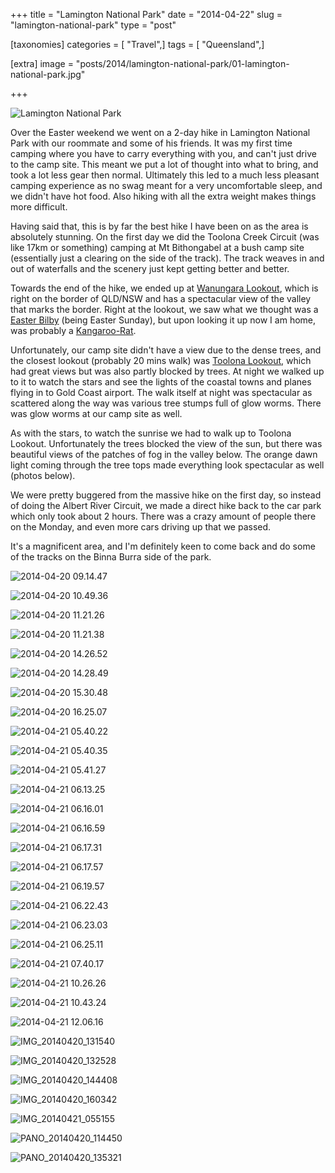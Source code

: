 +++
title = "Lamington National Park"
date = "2014-04-22"
slug = "lamington-national-park"
type = "post"

[taxonomies]
categories = [ "Travel",]
tags = [ "Queensland",]

[extra]
image = "posts/2014/lamington-national-park/01-lamington-national-park.jpg"

+++

![Lamington National Park](01-lamington-national-park.jpg)

Over the Easter weekend we went on a 2-day hike in Lamington National Park with our roommate and some of his friends. It was my first time camping where you have to carry everything with you, and can't just drive to the camp site. This meant we put a lot of thought into what to bring, and took a lot less gear then normal. Ultimately this led to a much less pleasant camping experience as no swag meant for a very uncomfortable sleep, and we didn't have hot food. Also hiking with all the extra weight makes things more difficult.

Having said that, this is by far the best hike I have been on as the area is absolutely stunning. On the first day we did the Toolona Creek Circuit (was like 17km or something) camping at Mt Bithongabel at a bush camp site (essentially just a clearing on the side of the track). The track weaves in and out of waterfalls and the scenery just kept getting better and better.

Towards the end of the hike, we ended up at [Wanungara Lookout](https://plus.google.com/117196152601832503917), which is right on the border of QLD/NSW and has a spectacular view of the valley that marks the border. Right at the lookout, we saw what we thought was a [Easter Bilby](https://en.wikipedia.org/wiki/Easter_Bilby) (being Easter Sunday), but upon looking it up now I am home, was probably a [Kangaroo-Rat](https://en.wikipedia.org/wiki/Kangaroo_rat).

Unfortunately, our camp site didn't have a view due to the dense trees, and the closest lookout (probably 20 mins walk) was [Toolona Lookout](https://plus.google.com/104335913242107008459/), which had great views but was also partly blocked by trees. At night we walked up to it to watch the stars and see the lights of the coastal towns and planes flying in to Gold Coast airport. The walk itself at night was spectacular as scattered along the way was various tree stumps full of glow worms. There was glow worms at our camp site as well.

As with the stars, to watch the sunrise we had to walk up to Toolona Lookout. Unfortunately the trees blocked the view of the sun, but there was beautiful views of the patches of fog in the valley below. The orange dawn light coming through the tree tops made everything look spectacular as well (photos below).

We were pretty buggered from the massive hike on the first day, so instead of doing the Albert River Circuit, we made a direct hike back to the car park which only took about 2 hours. There was a crazy amount of people there on the Monday, and even more cars driving up that we passed.

It's a magnificent area, and I'm definitely keen to come back and do some of the tracks on the Binna Burra side of the park.

![2014-04-20 09.14.47](2014-04-20-09-14-47.jpg)

![2014-04-20 10.49.36](2014-04-20-10-49-36.jpg)

![2014-04-20 11.21.26](2014-04-20-11-21-26.jpg)

![2014-04-20 11.21.38](2014-04-20-11-21-38.jpg)

![2014-04-20 14.26.52](2014-04-20-14-26-52.jpg)

![2014-04-20 14.28.49](2014-04-20-14-28-49.jpg)

![2014-04-20 15.30.48](2014-04-20-15-30-48.jpg)

![2014-04-20 16.25.07](2014-04-20-16-25-07.jpg)

![2014-04-21 05.40.22](2014-04-21-05-40-22.jpg)

![2014-04-21 05.40.35](2014-04-21-05-40-35.jpg)

![2014-04-21 05.41.27](2014-04-21-05-41-27.jpg)

![2014-04-21 06.13.25](2014-04-21-06-13-25.jpg)

![2014-04-21 06.16.01](2014-04-21-06-16-01.jpg)

![2014-04-21 06.16.59](2014-04-21-06-16-59.jpg)

![2014-04-21 06.17.31](2014-04-21-06-17-31.jpg)

![2014-04-21 06.17.57](2014-04-21-06-17-57.jpg)

![2014-04-21 06.19.57](2014-04-21-06-19-57.jpg)

![2014-04-21 06.22.43](2014-04-21-06-22-43.jpg)

![2014-04-21 06.23.03](2014-04-21-06-23-03.jpg)

![2014-04-21 06.25.11](2014-04-21-06-25-11.jpg)

![2014-04-21 07.40.17](2014-04-21-07-40-17.jpg)

![2014-04-21 10.26.26](2014-04-21-10-26-26.jpg)

![2014-04-21 10.43.24](2014-04-21-10-43-24.jpg)

![2014-04-21 12.06.16](2014-04-21-12-06-16.jpg)

![IMG_20140420_131540](img_20140420_131540.jpg)

![IMG_20140420_132528](img_20140420_132528.jpg)

![IMG_20140420_144408](img_20140420_144408.jpg)

![IMG_20140420_160342](img_20140420_160342.jpg)

![IMG_20140421_055155](img_20140421_055155.jpg)

![PANO_20140420_114450](pano_20140420_114450.jpg)

![PANO_20140420_135321](pano_20140420_135321.jpg)